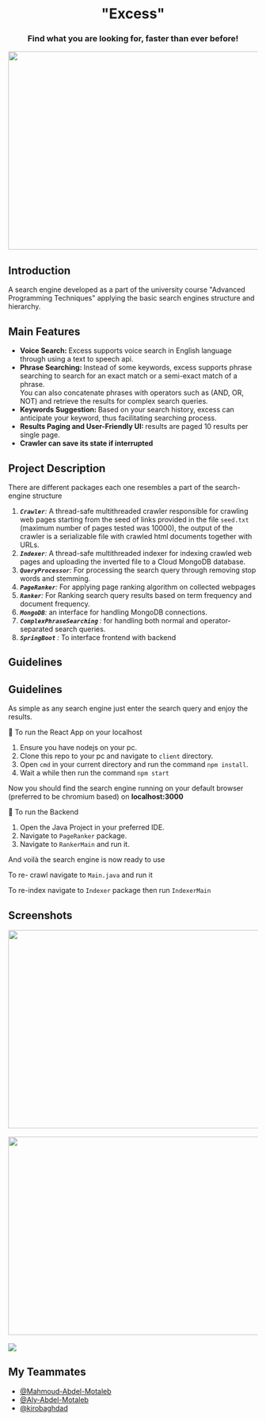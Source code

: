 <h1 align="center"> "Excess"</h1>
<h3 align="center"> Find what you are looking for, faster than ever before!</h3>
<img align="center" src="https://github.com/Omar-Said-4/Excess_Search_Engine/assets/87082462/1e460f12-af6c-4a21-ae73-9f1921d067bf" width="800" height="400" />

<h2>Introduction</h2>
<div>
<p>
A search engine developed as a part of the university course "Advanced Programming Techniques"
applying the basic search engines structure and hierarchy.
</p>
</div>
<h2>Main Features</h2>
<div>
<ul>
  <li><strong>Voice Search: </strong> Excess supports voice search in English language through using a text to speech api.</li>
  <li>
   <strong>Phrase Searching: </strong>
Instead of some keywords, excess supports phrase searching to search for an exact match or a semi-exact match of a phrase.<br>
You can also concatenate phrases with operators such as (AND, OR, NOT) and retrieve the results for complex search queries.
  </li>
 <li>
   <strong>Keywords Suggestion: </strong>
Based on your search history, excess can anticipate your keyword, thus facilitating searching process.
  </li>
<li>
   <strong>Results Paging and User-Friendly UI: </strong>
  results are paged 10 results per single page.
  </li>
<li>
   <strong>Crawler can save its state if interrupted</strong>
  </li>
</ul>
</div>
<h2>Project Description</h2>
<p>
There are different packages each one resembles a part of the search-engine structure
</p>

1. *<strong> `Crawler`</strong>:* A thread-safe multithreaded crawler responsible for crawling web pages starting from the seed of links provided in the file `seed.txt` (maximum number of pages tested was 10000), the output of the crawler is a serializable file with crawled html documents together with URLs.
2. *<strong>`Indexer`</strong>:* A thread-safe multithreaded indexer for indexing crawled web pages and uploading the inverted file to a Cloud MongoDB database.
3. *<strong>`QueryProcessor`</strong>:* For processing the search query through removing stop words and stemming.
4. *<strong>`PageRanker`</strong>:* For applying page ranking algorithm on collected webpages
5. *<strong>`Ranker`</strong>:* For Ranking search query results based on term frequency and document frequency.
6. *<strong>`MongoDB`</strong>:* an interface for handling MongoDB connections.
7. *<strong>`ComplexPhraseSearching` </strong>:* for handling both normal and operator-separated search queries.
8. *<strong>`SpringBoot` </strong>:* To interface frontend with backend

<h2>Guidelines</h2>
   <h2>Guidelines</h2>
<div>
<p>
As simple as any search engine just enter the search query and enjoy the results.
</p>
</div>

🔵 To run the React App on your localhost
1. Ensure you have nodejs on your pc.
2. Clone this repo to your pc and navigate to `client` directory.
3. Open `cmd` in your current directory and run the command `npm install`.
4. Wait a while then run the command `npm start`
<p>
Now you should find the search engine running on your default browser (preferred to be  chromium based) 
on <strong>localhost:3000</strong>


🔵 To run the Backend
1. Open the Java Project in your preferred IDE.
2. Navigate to `PageRanker` package.
3. Navigate to `RankerMain` and run it.

<p>
And voilà the search engine is now ready to use
</p>
<div>

To re- crawl navigate to `Main.java` and run it


To re-index navigate to `Indexer` package then run `IndexerMain`
</div>

<h2>Screenshots</h2>
<img align="center" src="https://github.com/Omar-Said-4/Excess_Search_Engine/assets/87082462/753cc194-b344-4c90-8b44-3031f5f6d847" width="800" height="400" />
<br>
<br>
<img align="center" src="https://github.com/Omar-Said-4/Excess_Search_Engine/assets/87082462/aa73f68f-7738-4f56-8778-0fbb61a56889" width="800" height="400" />
<br>
<br>
<img align="center" src=https://github.com/Omar-Said-4/Excess_Search_Engine/assets/87082462/eba1420d-82ea-4146-af3c-a7385188e311" />

## My Teammates
- [@Mahmoud-Abdel-Motaleb](https://github.com/Mahmoud-Abdel-Motaleb)
- [@Aly-Abdel-Motaleb](https://github.com/Aly-Abdel-Motaleb)
- [@kirobaghdad](https://github.com/kirobaghdad)

